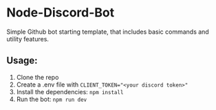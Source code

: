 # Node-Discord-Bot
 Simple Github bot starting template, that includes basic commands and utility features.

## Usage:
1. Clone the repo
2. Create a .env file with `CLIENT_TOKEN="<your discord token>"`
3. Install the dependencies: `npm install`
4. Run the bot: `npm run dev`

